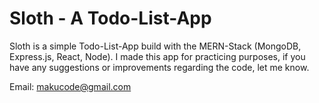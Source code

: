 # Sloth - A Todo-List-App

Sloth is a simple Todo-List-App build with the MERN-Stack (MongoDB, Express.js, React, Node). I made this app for practicing purposes, if you have any suggestions or improvements regarding the code, let me know.

Email: makucode@gmail.com
